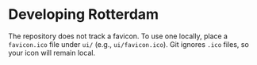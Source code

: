 # Developing Rotterdam

The repository does not track a favicon. To use one locally, place a `favicon.ico`
file under `ui/` (e.g., `ui/favicon.ico`). Git ignores `.ico` files, so your
icon will remain local.
